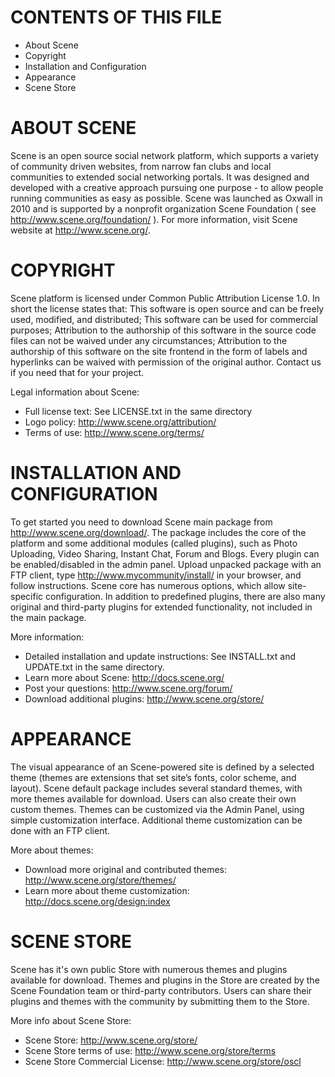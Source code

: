 CONTENTS OF THIS FILE
====================

 * About Scene
 * Copyright
 * Installation and Configuration
 * Appearance
 * Scene Store

ABOUT SCENE
============

Scene is an open source social network platform, which supports a variety of community driven websites, from narrow fan clubs and local communities to extended social networking portals. It was designed and developed with a creative approach pursuing one purpose - to allow people running communities as easy as possible.
Scene was launched as Oxwall in 2010 and is supported by a nonprofit organization Scene Foundation ( see http://www.scene.org/foundation/ ). For more information, visit Scene website at http://www.scene.org/.

COPYRIGHT
=========

Scene platform is licensed under Common Public Attribution License 1.0.
In short the license states that:
This software is open source and can be freely used, modified, and distributed;
This software can be used for commercial purposes;
Attribution to the authorship of this software in the source code files can not be waived under any circumstances;
Attribution to the authorship of this software on the site frontend in the form of labels and hyperlinks can be waived with permission of the original author. Contact us if you need that for your project.

Legal information about Scene:
 * Full license text:
        See LICENSE.txt in the same directory
 * Logo policy:
        http://www.scene.org/attribution/
 * Terms of use:
        http://www.scene.org/terms/

INSTALLATION AND CONFIGURATION
==============================

To get started you need to download Scene main package from http://www.scene.org/download/. The package includes the core of the platform and some additional modules (called plugins), such as Photo Uploading, Video Sharing, Instant Chat, Forum and Blogs. Every plugin can be enabled/disabled in the admin panel.
Upload unpacked package with an FTP client, type http://www.mycommunity/install/ in your browser, and follow instructions.
Scene core has numerous options, which allow site-specific configuration. In addition to predefined plugins, there are also many original and third-party plugins for extended functionality, not included in the main package.

More information:
 * Detailed installation and update instructions:
        See INSTALL.txt and UPDATE.txt in the same directory.
 * Learn more about Scene:
        http://docs.scene.org/
 * Post your questions:
        http://www.scene.org/forum/
 * Download additional plugins:
        http://www.scene.org/store/

APPEARANCE
==========

The visual appearance of an Scene-powered site is defined by a selected theme (themes are extensions that set site’s fonts, color scheme, and layout). Scene default package includes several standard themes, with more themes available for download. Users can also create their own custom themes. Themes can be customized via the Admin Panel, using simple customization interface. Additional theme customization can be done with an FTP client.

More about themes:
 * Download more original and contributed themes:
        http://www.scene.org/store/themes/
 * Learn more about theme customization:
        http://docs.scene.org/design:index

SCENE STORE
============

Scene has it's own public Store with numerous themes and plugins available for download. Themes and plugins in the Store are created by the Scene Foundation team or third-party contributors. Users can share their plugins and themes with the community by submitting them to the Store.

More info about Scene Store:
 * Scene Store:
	http://www.scene.org/store/
 * Scene Store terms of use:
        http://www.scene.org/store/terms
 * Scene Store Commercial License:
        http://www.scene.org/store/oscl
